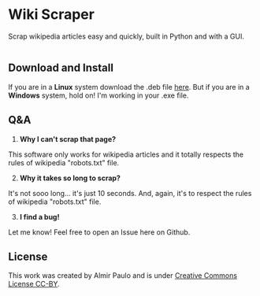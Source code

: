 # Wiki Scraper
Scrap wikipedia articles easy and quickly, built in Python and with a GUI. 

<img href='https://github.com/AlmirPaulo/Wiki_Scraper/blob/main/wikiscraper.gif'></img>

## Download and Install
If you are in a **Linux** system download the .deb file <a href="https://github.com/AlmirPaulo/Wiki_Scraper/raw/main/Wiki%20Scraper.deb" download>here</a>. But if you are in a **Windows** system, hold on! I'm working in your .exe file.
## Q&A

1. **Why I can't scrap that page?**

This software  only works for wikipedia articles and it totally respects the rules of wikipedia "robots.txt" file. 

2. **Why it takes so long to scrap?**

It's not sooo long... it's just 10 seconds. And, again, it's to respect the rules of wikipedia "robots.txt" file. 

3. **I find a bug!**

Let me know! Feel free to open an Issue here on Github.
## License
This work was created by Almir Paulo and is under [Creative Commons License CC-BY](https://creativecommons.org/licenses/by/4.0/).
